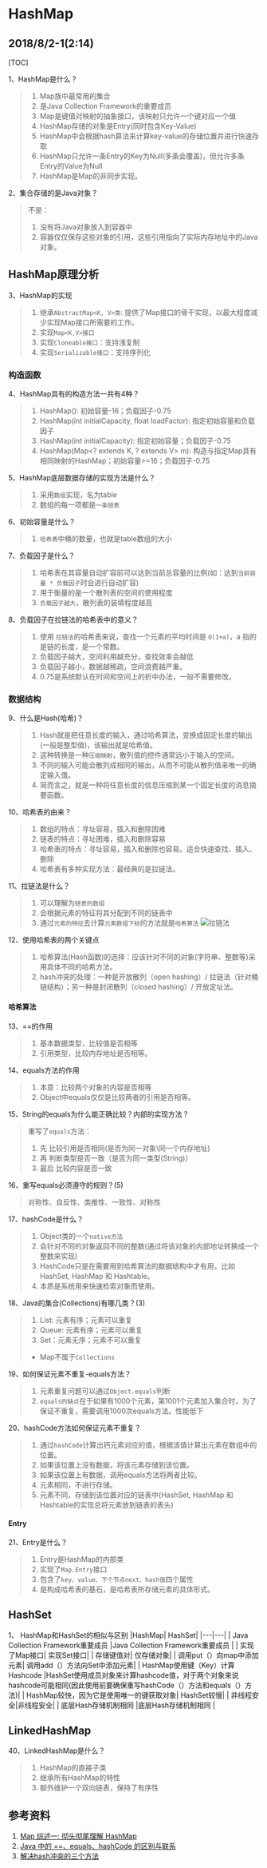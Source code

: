 
# HashMap
2018/8/2-1(2:14)
---
[TOC]

1、HashMap是什么？
> 1. Map族中最常用的集合
> 2. 是Java Collection Framework的重要成员
> 3. Map是键值对映射的抽象接口，该映射只允许一个键对应一个值
> 4. HashMap存储的对象是Entry(同时包含Key-Value)
> 5. HashMap中会根据hash算法来计算key-value的存储位置并进行快速存取
> 6. HashMap只允许一条Entry的Key为Null(多条会覆盖)，但允许多条Entry的Value为Null
> 7. HashMap是Map的非同步实现。

2、集合存储的是Java对象？
>不是：
> 1. 没有将Java对象放入到容器中
> 2. 容器仅仅保存这些对象的引用，这些引用指向了实际内存地址中的Java对象。

## HashMap原理分析

3、HashMap的实现
> 1. 继承`AbstractMap<K, V>类`: 提供了Map接口的骨干实现，以最大程度减少实现Map接口所需要的工作。
> 2. 实现`Map<K,V>接口`
> 3. 实现`Cloneable接口`：支持浅复制
> 4. 实现`Serializable接口`：支持序列化

### 构造函数

4、HashMap具有的构造方法一共有4种？
> 1. HashMap(): 初始容量-16；负载因子-0.75
> 2. HashMap(int initialCapacity, float loadFactor): 指定初始容量和负载因子
> 3. HashMap(int initialCapacity): 指定初始容量；负载因子-0.75
> 4. HashMap(Map<? extends K, ? extends V> m): 构造与指定Map具有相同映射的HashMap；初始容量>=16；负载因子-0.75

5、HashMap底层数据存储的实现方法是什么？
> 1. 采用`数组`实现，名为table
> 2. 数组的每一项都是`一条链表`

6、初始容量是什么？
> 1. `哈希表`中桶的数量，也就是table数组的大小

7、负载因子是什么？
> 1. 哈希表在其容量自动扩容前可以达到当前总容量的比例(如：达到`当前容量 * 负载因子`时会进行自动扩容)
> 1. 用于衡量的是一个散列表的空间的使用程度
> 1. `负载因子越大`，散列表的装填程度越高

8、负载因子在拉链法的哈希表中的意义？
>1. 使用 `拉链法`的哈希表来说，查找一个元素的平均时间是 `O(1+a)`，a 指的是链的长度，是一个常数。
> 2. 负载因子越大，空间利用越充分，查找效率会越低
> 3. 负载因子越小，数据越稀疏，空间浪费越严重。
> 4. 0.75是系统默认在时间和空间上的折中办法，一般不需要修改。

### 数据结构
9、什么是Hash(哈希)？
> 1. Hash就是把任意长度的输入，通过哈希算法，变换成固定长度的输出(一般是整型值)，该输出就是哈希值。
> 2. 这种转换是一种`压缩映射`，散列值的控件通常远小于输入的空间。
> 3. 不同的输入可能会散列成相同的输出，从而不可能从散列值来唯一的确定输入值。
> 4. 简而言之，就是一种将任意长度的信息压缩到某一个固定长度的消息摘要函数。

10、哈希表的由来？
> 1. 数组的特点：寻址容易，插入和删除困难
> 2. 链表的特点：寻址困难，插入和删除容易
> 3. 哈希表的特点：寻址容易，插入和删除也容易。适合快速查找、插入、删除
> 4. 哈希表有多种实现方法：最经典的是拉链法。

11、拉链法是什么？
> 1. 可以理解为`链表的数组`
> 2. 会根据元素的特征将其分配到不同的链表中
> 3. 通过`元素的特征`去计算`元素数组下标`的方法就是`哈希算法`
![拉链法](http://static.zybuluo.com/Rico123/cb85d6xr1t8976xtqmrzyghv/%E6%8B%89%E9%93%BE%E5%93%88%E5%B8%8C%E8%A1%A8.jpg)

12、使用哈希表的两个关键点
>1. 哈希算法(Hash函数)的选择：应该针对不同的对象(字符串、整数等)采用具体不同的哈希方法。
> 2. hash冲突的处理：一种是开放散列（open hashing）/ 拉链法（针对桶链结构）；另一种是封闭散列（closed hashing）/ 开放定址法。

#### 哈希算法

13、==的作用
> 1. 基本数据类型，比较值是否相等
> 2. 引用类型，比较内存地址是否相等。

14、equals方法的作用
> 1. 本意：比较两个对象的内容是否相等
> 2. Object中equals仅仅是比较两者的引用是否相等。

15、String的equals为什么能正确比较？内部的实现方法？
>重写了`equals`方法：
> 1. 先 比较引用是否相同(是否为同一对象\同一个内存地址)
> 2. 再 判断类型是否一致（是否为同一类型(String)）
> 3. 最后 比较内容是否一致

16、重写equals必须遵守的规则？(5)
> 对称性、自反性、类推性、一致性、对称性

17、hashCode是什么？
> 1. Object类的一个`native方法`
> 2. 会针对不同的对象返回不同的整数(通过将该对象的内部地址转换成一个整数来实现)
> 3. HashCode只是在需要用到哈希算法的数据结构中才有用，比如 HashSet, HashMap 和 Hashtable。
> 4. 本质是系统用来快速检索对象而使用。

18、Java的集合(Collections)有哪几类？(3)
> 1. List: 元素有序；元素可以重复
> 2. Queue: 元素有序；元素可以重复
> 3. Set：元素无序；元素不可以重复
> * Map不属于`Collections`

19、如何保证元素不重复-equals方法？
> 1. 元素重复问题可以通过`Object.equals`判断
> 2. `equals的缺点`在于如果有1000个元素，第1001个元素加入集合时，为了保证不重复，需要调用1000次equals方法。性能低下

20、hashCode方法如何保证元素不重复？
> 1. 通过`hashCode`计算出钙元素对应的值，根据该值计算出元素在数组中的位置。
> 2. 如果该位置上没有数据，将该元素存储到该位置。
> 3. 如果该位置上有数据，调用equals方法将两者比较。
> 4. 元素相同，不进行存储。
> 5. 元素不同，存储到该位置对应的链表中(HashSet, HashMap 和 Hashtable的实现总将元素放到链表的表头)

#### Entry

21、Entry是什么？
> 1. Entry是HashMap的内部类
> 2. 实现了`Map.Entry`接口
> 3. 包含了`key、value、下个节点next、hash值`四个属性
> 4. 是构成哈希表的基石，是哈希表所存储元素的具体形式。

## HashSet
1、 HashMap和HashSet的相似与区别
|HashMap|	HashSet|
|---|---|
| Java Collection Framework重要成员  |Java Collection Framework重要成员   |
| 实现了Map接口|	实现Set接口|
| 存储键值对|	仅存储对象|
| 调用put（）向map中添加元素|	调用add（）方法向Set中添加元素|
| HashMap使用键（Key）计算Hashcode	|HashSet使用成员对象来计算hashcode值，对于两个对象来说hashcode可能相同(因此使用前要确保重写hashCode（）方法和equals（）方法)|
| HashMap较快，因为它是使用唯一的键获取对象|	HashSet较慢|
| 非线程安全|非线程安全|
| 底层Hash存储机制相同   |底层Hash存储机制相同   |

## LinkedHashMap

40、LinkedHashMap是什么？
> 1. HashMap的直接子类
> 2. 继承所有HashMap的特性
> 3. 额外维护一个双向链表，保持了有序性

## 参考资料
1. [Map 综述一: 彻头彻尾理解 HashMap](https://blog.csdn.net/justloveyou_/article/details/62893086)
2. [Java 中的 ==、equals、hashCode 的区别与联系](https://blog.csdn.net/justloveyou_/article/details/52464440)
3. [解决hash冲突的三个方法](https://www.cnblogs.com/wuchaodzxx/p/7396599.html#H1_4)
